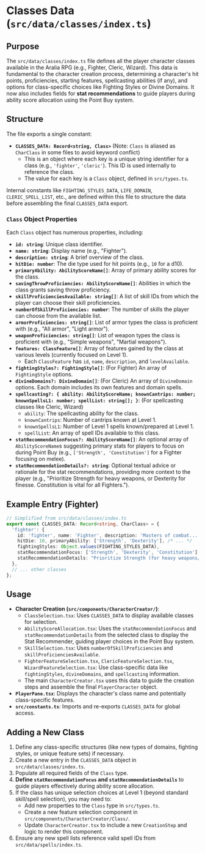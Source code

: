 
# Classes Data (`src/data/classes/index.ts`)

## Purpose

The `src/data/classes/index.ts` file defines all the player character classes available in the Aralia RPG (e.g., Fighter, Cleric, Wizard). This data is fundamental to the character creation process, determining a character's hit points, proficiencies, starting features, spellcasting abilities (if any), and options for class-specific choices like Fighting Styles or Divine Domains. It now also includes fields for **stat recommendations** to guide players during ability score allocation using the Point Buy system.

## Structure

The file exports a single constant:

*   **`CLASSES_DATA: Record<string, Class>`** (Note: `Class` is aliased as `CharClass` in some files to avoid keyword conflict)
    *   This is an object where each key is a unique string identifier for a class (e.g., `'fighter'`, `'cleric'`). This ID is used internally to reference the class.
    *   The value for each key is a `Class` object, defined in `src/types.ts`.

Internal constants like `FIGHTING_STYLES_DATA`, `LIFE_DOMAIN`, `CLERIC_SPELL_LIST`, etc., are defined within this file to structure the data before assembling the final `CLASSES_DATA` export.

### `Class` Object Properties

Each `Class` object has numerous properties, including:

*   **`id: string`**: Unique class identifier.
*   **`name: string`**: Display name (e.g., "Fighter").
*   **`description: string`**: A brief overview of the class.
*   **`hitDie: number`**: The die type used for hit points (e.g., `10` for a d10).
*   **`primaryAbility: AbilityScoreName[]`**: Array of primary ability scores for the class.
*   **`savingThrowProficiencies: AbilityScoreName[]`**: Abilities in which the class grants saving throw proficiency.
*   **`skillProficienciesAvailable: string[]`**: A list of skill IDs from which the player can choose their skill proficiencies.
*   **`numberOfSkillProficiencies: number`**: The number of skills the player can choose from the available list.
*   **`armorProficiencies: string[]`**: List of armor types the class is proficient with (e.g., "All armor", "Light armor").
*   **`weaponProficiencies: string[]`**: List of weapon types the class is proficient with (e.g., "Simple weapons", "Martial weapons").
*   **`features: ClassFeature[]`**: Array of features gained by the class at various levels (currently focused on Level 1).
    *   Each `ClassFeature` has `id`, `name`, `description`, and `levelAvailable`.
*   **`fightingStyles?: FightingStyle[]`**: (For Fighter) An array of `FightingStyle` options.
*   **`divineDomains?: DivineDomain[]`**: (For Cleric) An array of `DivineDomain` options. Each domain includes its own features and domain spells.
*   **`spellcasting?: { ability: AbilityScoreName; knownCantrips: number; knownSpellsL1: number; spellList: string[]; }`**: (For spellcasting classes like Cleric, Wizard)
    *   `ability`: The spellcasting ability for the class.
    *   `knownCantrips`: Number of cantrips known at Level 1.
    *   `knownSpellsL1`: Number of Level 1 spells known/prepared at Level 1.
    *   `spellList`: An array of spell IDs available to this class.
*   **`statRecommendationFocus?: AbilityScoreName[]`**: An optional array of `AbilityScoreName`s suggesting primary stats for players to focus on during Point Buy (e.g., `['Strength', 'Constitution']` for a Fighter focusing on melee).
*   **`statRecommendationDetails?: string`**: Optional textual advice or rationale for the stat recommendations, providing more context to the player (e.g., "Prioritize Strength for heavy weapons, or Dexterity for finesse. Constitution is vital for all Fighters.").

## Example Entry (Fighter)

```typescript
// Simplified from src/data/classes/index.ts
export const CLASSES_DATA: Record<string, CharClass> = {
  'fighter': {
    id: 'fighter', name: 'Fighter', description: 'Masters of combat...',
    hitDie: 10, primaryAbility: ['Strength', 'Dexterity'], /* ... */
    fightingStyles: Object.values(FIGHTING_STYLES_DATA),
    statRecommendationFocus: ['Strength', 'Dexterity', 'Constitution'],
    statRecommendationDetails: "Prioritize Strength (for heavy weapons/armor) OR Dexterity (for finesse/ranged weapons). Constitution is vital for hit points. Choose based on your intended combat style and selected Fighting Style."
  },
  // ... other classes
};
```

## Usage

*   **Character Creation (`src/components/CharacterCreator/`)**:
    *   `ClassSelection.tsx`: Uses `CLASSES_DATA` to display available classes for selection.
    *   `AbilityScoreAllocation.tsx`: Uses the `statRecommendationFocus` and `statRecommendationDetails` from the selected class to display the Stat Recommender, guiding player choices in the Point Buy system.
    *   `SkillSelection.tsx`: Uses `numberOfSkillProficiencies` and `skillProficienciesAvailable`.
    *   `FighterFeatureSelection.tsx`, `ClericFeatureSelection.tsx`, `WizardFeatureSelection.tsx`: Use class-specific data like `fightingStyles`, `divineDomains`, and `spellcasting` information.
    *   The main `CharacterCreator.tsx` uses this data to guide the creation steps and assemble the final `PlayerCharacter` object.
*   **`PlayerPane.tsx`**: Displays the character's class name and potentially class-specific features.
*   **`src/constants.ts`**: Imports and re-exports `CLASSES_DATA` for global access.

## Adding a New Class

1.  Define any class-specific structures (like new types of domains, fighting styles, or unique feature sets) if necessary.
2.  Create a new entry in the `CLASSES_DATA` object in `src/data/classes/index.ts`.
3.  Populate all required fields of the `Class` type.
4.  **Define `statRecommendationFocus` and `statRecommendationDetails`** to guide players effectively during ability score allocation.
5.  If the class has unique selection choices at Level 1 (beyond standard skill/spell selection), you may need to:
    *   Add new properties to the `Class` type in `src/types.ts`.
    *   Create a new feature selection component in `src/components/CharacterCreator/Class/`.
    *   Update `CharacterCreator.tsx` to include a new `CreationStep` and logic to render this component.
6.  Ensure any new spell lists reference valid spell IDs from `src/data/spells/index.ts`.
